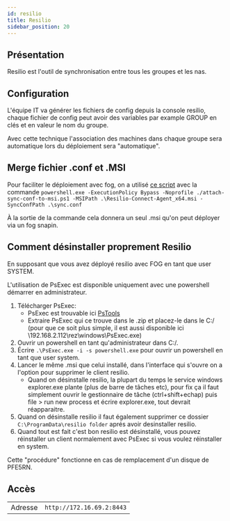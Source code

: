 ```yaml
---
id: resilio
title: Resilio
sidebar_position: 20
---
```


## Présentation

Resilio est l'outil de synchronisation entre tous les groupes et les nas.

## Configuration

L'équipe IT va générer les fichiers de config depuis la console resilio, chaque fichier de config peut avoir des variables par example GROUP en clés et en valeur le nom du groupe.

Avec cette technique l'association des machines dans chaque groupe sera automatique lors du déploiement sera "automatique".

## Merge fichier .conf et .MSI

Pour faciliter le déploiement avec fog, on a utilisé [ce script](https://github.com/ArtFXDev/silex_fog_snapin/blob/main/resilio/attach-sync-conf-to-msi.ps1) avec la commande `powershell.exe -ExecutionPolicy Bypass -Noprofile ./attach-sync-conf-to-msi.ps1 -MSIPath .\Resilio-Connect-Agent_x64.msi -SyncConfPath .\sync.conf`

À la sortie de la commande cela donnera un seul .msi qu'on peut déployer via un fog snapin.

## Comment désinstaller proprement Resilio

En supposant que vous avez déployé resilio avec FOG en tant que user SYSTEM.

L'utilisation de PsExec est disponible uniquement avec une powershell démarrer en administrateur.

1. Télécharger PsExec:
   - PsExec est trouvable ici [PsTools](https://docs.microsoft.com/en-us/sysinternals/downloads/psexec)
   - Extraire PsExec qui ce trouve dans le .zip et placez-le dans le C:/ (pour que ce soit plus simple, il est aussi disponible ici \\192.168.2.112\rez\windows\PsExec.exe)
2. Ouvrir un powershell en tant qu'administrateur dans C:/.
3. Écrire `.\PsExec.exe -i -s powershell.exe` pour ouvrir un powershell en tant que user system.
4. Lancer le même .msi que celui installé, dans l'interface qui s'ouvre on a l'option pour supprimer le client resilio.
   - Quand on désinstalle resilio, la plupart du temps le service windows explorer.exe plante (plus de barre de tâches etc), pour fix ça il faut simplement ouvrir le gestionnaire de tâche (ctrl+shift+echap) puis file > run new process et écrire explorer.exe, tout devrait réapparaitre.
5. Quand on désinstalle resilio il faut également supprimer ce dossier `C:\ProgramData\resilio folder` aprés avoir desinstaller resilio.
6. Quand tout est fait c'est bon resilio est désinstallé, vous pouvez réinstaller un client normalement avec PsExec si vous voulez réinstaller en system.

Cette "procédure" fonctionne en cas de remplacement d'un disque de PFE5RN.

## Accès

|         |                           |
| ------- | ------------------------- |
| Adresse | `http://172.16.69.2:8443` |
